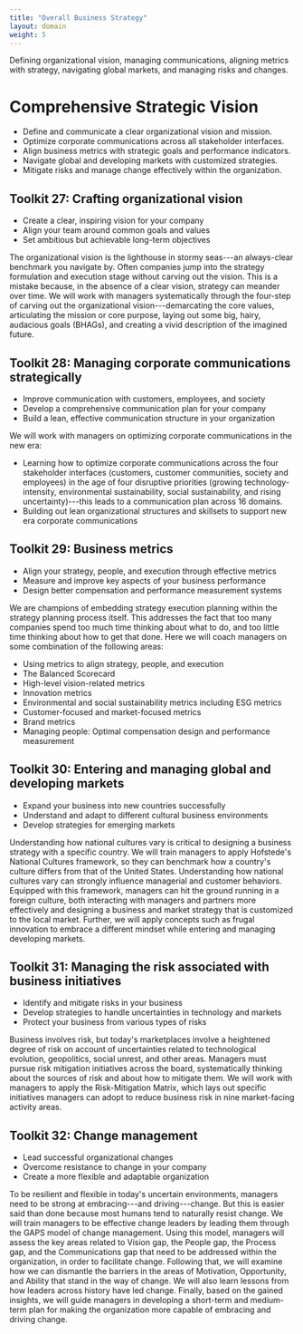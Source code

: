 ```yaml
---
title: "Overall Business Strategy"
layout: domain
weight: 5
---
```


Defining organizational vision, managing communications, aligning metrics with strategy, navigating global markets, and managing risks and changes.

# Comprehensive Strategic Vision

- Define and communicate a clear organizational vision and mission.
- Optimize corporate communications across all stakeholder interfaces.
- Align business metrics with strategic goals and performance indicators.
- Navigate global and developing markets with customized strategies.
- Mitigate risks and manage change effectively within the organization.

## Toolkit 27: Crafting organizational vision

- Create a clear, inspiring vision for your company
- Align your team around common goals and values
- Set ambitious but achievable long-term objectives

The organizational vision is the lighthouse in stormy seas---an always-clear benchmark you navigate by. Often companies jump into the strategy formulation and execution stage without carving out the vision. This is a mistake because, in the absence of a clear vision, strategy can meander over time. We will work with managers systematically through the four-step of carving out the organizational vision---demarcating the core values, articulating the mission or core purpose, laying out some big, hairy, audacious goals (BHAGs), and creating a vivid description of the imagined future.

## Toolkit 28: Managing corporate communications strategically

- Improve communication with customers, employees, and society
- Develop a comprehensive communication plan for your company
- Build a lean, effective communication structure in your organization

We will work with managers on optimizing corporate communications in the new era:

- Learning how to optimize corporate communications across the four stakeholder interfaces (customers, customer communities, society and employees) in the age of four disruptive priorities (growing technology-intensity, environmental sustainability, social sustainability, and rising uncertainty)---this leads to a communication plan across 16 domains.
- Building out lean organizational structures and skillsets to support new era corporate communications

## Toolkit 29: Business metrics

- Align your strategy, people, and execution through effective metrics
- Measure and improve key aspects of your business performance
- Design better compensation and performance measurement systems

We are champions of embedding strategy execution planning within the strategy planning process itself. This addresses the fact that too many companies spend too much time thinking about what to do, and too little time thinking about how to get that done. Here we will coach managers on some combination of the following areas:

- Using metrics to align strategy, people, and execution
- The Balanced Scorecard
- High-level vision-related metrics
- Innovation metrics
- Environmental and social sustainability metrics including ESG metrics
- Customer-focused and market-focused metrics
- Brand metrics
- Managing people: Optimal compensation design and performance measurement

## Toolkit 30: Entering and managing global and developing markets

- Expand your business into new countries successfully
- Understand and adapt to different cultural business environments
- Develop strategies for emerging markets

Understanding how national cultures vary is critical to designing a business strategy with a specific country. We will train managers to apply Hofstede's National Cultures framework, so they can benchmark how a country's culture differs from that of the United States. Understanding how national cultures vary can strongly influence managerial and customer behaviors. Equipped with this framework, managers can hit the ground running in a foreign culture, both interacting with managers and partners more effectively and designing a business and market strategy that is customized to the local market. Further, we will apply concepts such as frugal innovation to embrace a different mindset while entering and managing developing markets.

## Toolkit 31: Managing the risk associated with business initiatives

- Identify and mitigate risks in your business
- Develop strategies to handle uncertainties in technology and markets
- Protect your business from various types of risks

Business involves risk, but today's marketplaces involve a heightened degree of risk on account of uncertainties related to technological evolution, geopolitics, social unrest, and other areas. Managers must pursue risk mitigation initiatives across the board, systematically thinking about the sources of risk and about how to mitigate them. We will work with managers to apply the Risk-Mitigation Matrix, which lays out specific initiatives managers can adopt to reduce business risk in nine market-facing activity areas.

## Toolkit 32: Change management

- Lead successful organizational changes
- Overcome resistance to change in your company
- Create a more flexible and adaptable organization

To be resilient and flexible in today's uncertain environments, managers need to be strong at embracing---and driving---change. But this is easier said than done because most humans tend to naturally resist change. We will train managers to be effective change leaders by leading them through the GAPS model of change management. Using this model, managers will assess the key areas related to Vision gap, the People gap, the Process gap, and the Communications gap that need to be addressed within the organization, in order to facilitate change. Following that, we will examine how we can dismantle the barriers in the areas of Motivation, Opportunity, and Ability that stand in the way of change. We will also learn lessons from how leaders across history have led change. Finally, based on the gained insights, we will guide managers in developing a short-term and medium-term plan for making the organization more capable of embracing and driving change.
